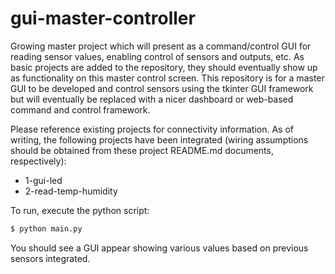 # gui-master-controller

Growing master project which will present as a command/control GUI for reading sensor
values, enabling control of sensors and outputs, etc. As basic projects are added to the
repository, they should eventually show up as functionality on this master control screen.
This repository is for a master GUI to be developed and control sensors using the tkinter
GUI framework but will eventually be replaced with a nicer dashboard or web-based command
and control framework.

Please reference existing projects for connectivity information. As of writing, the following
projects have been integrated (wiring assumptions should be obtained from these project
README.md documents, respectively):

- 1-gui-led
- 2-read-temp-humidity

To run, execute the python script:

```bash
$ python main.py
```

You should see a GUI appear showing various values based on previous sensors integrated.
